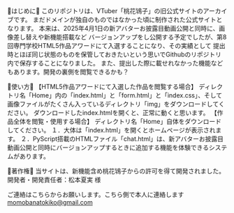 🍑はじめに🍑
このリポジトリは、VTuber「桃花鴇子」の旧公式サイトのアーカイブです。
まだドメインが独自のものではなかった頃に制作された公式サイトとなります。
本来は、2025年4月1日の新アバターお披露目動画公開と同時に、画像差し替えや新機能搭載など
バージョンアップをし公開する予定でしたが、第8回専門学校HTML5作品アワードにて入選することになり、その実績として
提出時とほぼ同じ状態のものを保管しておきたいという思いでGithubのリポジトリ内で保存することになりました。
また、提出した際に載せれなかった機能などもあります。開発の裏側を閲覧できるかも？

🍑使い方🍑
【HTML5作品アワードにて入選した作品を閲覧する場合】
ディレクトリ名「Home」内の「index.html」と「form.html」と「index.css」、そして画像ファイルがたくさん入っているディレクトリ「img」をダウンロードしてください。
ダウンロードしたindex.htmlを開くと、正常に動くと思います。
【作品全体を閲覧・使用する場合】
ディレクトリ名「Home」自体をダウンロードしてください。
１．大体は「index.html」を開くとホームページが表示されます。
２．PyScript搭載のHTMLファイル「chat.html」は、新アバターお披露目動画公開と同時にバージョンアップするときに追加する機能を体験できるシステムがあります。

🍑著作権🍑
当サイトは、新機能含め桃花鴇子からの許可を得て開発されました。
開発者・開発責任者：松本夏実 様

ご連絡はこちらからお願いします。こちら側で本人に連絡します
momobanatokiko@gmail.com
